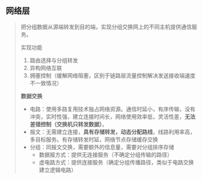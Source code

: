 ## **网络层**

> 把分组数据从源端转发到目的端，实现分组交换网上的不同主机提供通信服务。
>
> 实现功能
>
> 1. 路由选择与分组转发
> 2. 异构网络互联
> 3. 拥塞控制（缓解网络阻塞，区别于链路层流量控制解决发送接收端速度不一致情况）
>
>  **数据交换**
>
> - 电路：使用多路复用技术独占网络资源。通信时延小，有序传输，没有冲突，实时性强，建立连接时间长，网络使用效率低，灵活性差，**无法差错控制（交换机只转发数据）**。
> - 报文：无需建立连接，**具有存储转发，动态分配路线**，线路利用率高，多目标服务。有存储转发时延，网络节点存储缓存交换
> - 分组：同报文交换，需要额外的信息量，需要对分组排序存储
>   - 数据报方式：提供无连接服务（不确定分组传输的路径）
>   - 虚电路方式：提供连接服务（确定分组传播路径，类似于电路交换建立逻辑电路）

